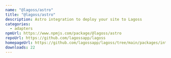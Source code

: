 ```yaml
---
name: "@lagoss/astro"
title: "@lagoss/astro"
description: Astro integration to deploy your site to Lagoss
categories:
  - adapters
npmUrl: https://www.npmjs.com/package/@lagoss/astro
repoUrl: https://github.com/lagossapp/lagoss
homepageUrl: https://github.com/lagossapp/lagoss/tree/main/packages/integrations/astro
downloads: 22
---
```

